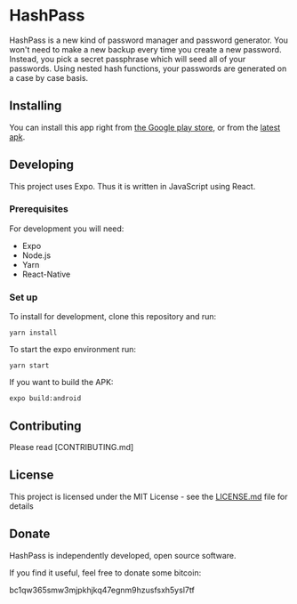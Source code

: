 # HashPass

HashPass is a new kind of password manager and password generator. You won't need to make a new backup every time you create a new password. Instead, you pick a secret passphrase which will seed all of your passwords. Using nested hash functions, your passwords are generated on a case by case basis.

## Installing

You can install this app right from [the Google play store](https://play.google.com/store/apps/details?id=com.micah.hashpass), or from the [latest apk](release/HashPass.apk).

## Developing

This project uses Expo. Thus it is written in JavaScript using React.

### Prerequisites

For development you will need:

* Expo
* Node.js
* Yarn
* React-Native

### Set up

To install for development, clone this repository and run:

```
yarn install
```

To start the expo environment run:

```
yarn start
```

If you want to build the APK:

```
expo build:android
```

## Contributing

Please read [CONTRIBUTING.md]


## License

This project is licensed under the MIT License - see the [LICENSE.md](LICENSE.md) file for details

## Donate

HashPass is independently developed, open source software.

If you find it useful, feel free to donate some bitcoin:

bc1qw365smw3mjpkhjkq47egnm9hzusfsxh5ysl7tf


